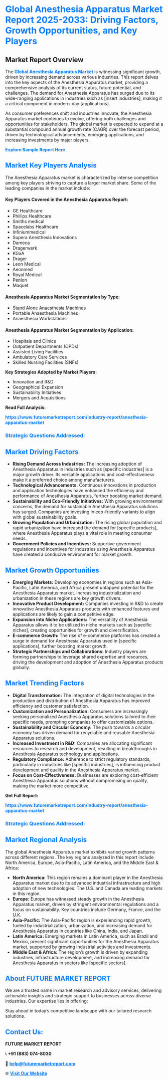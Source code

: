 <h1 style="color: #007BFF;">Global Anesthesia Apparatus Market Report 2025-2033: Driving Factors, Growth Opportunities, and Key Players</h1>

<section id="overview">
<h2>Market Report Overview</h2>
<p>The <a href="https://www.futuremarketreport.com/industry-report/anesthesia-apparatus-market" style="color: #007BFF; text-decoration: none;"><strong>Global Anesthesia Apparatus Market</strong></a> is witnessing significant growth, driven by increasing demand across various industries. This report delves into the key aspects of the Anesthesia Apparatus market, providing a comprehensive analysis of its current status, future potential, and challenges. The demand for Anesthesia Apparatus has surged due to its wide-ranging applications in industries such as [insert industries], making it a critical component in modern-day [applications].</p>
<p>As consumer preferences shift and industries innovate, the Anesthesia Apparatus market continues to evolve, offering both challenges and opportunities for stakeholders. The global market is expected to expand at a substantial compound annual growth rate (CAGR) over the forecast period, driven by technological advancements, emerging applications, and increasing investments by major players.</p>
</section>

<section id="overview">
<p><a href="https://www.futuremarketreport.com/request-sample/reportId=106105" style="color: #007BFF; text-decoration: none;"><strong>Explore Sample Report Here</strong></a></p>
</section>

<section id="key-players">
<h2 style="color: #007BFF;">Market Key Players Analysis</h2>
<p>The Anesthesia Apparatus market is characterized by intense competition among key players striving to capture a larger market share. Some of the leading companies in the market include:</p>
<h4>Key Players Covered in the Anesthesia Apparatus Report:</h4>
<ul><li>GE Healthcare</li><li>Phillips Healthcare</li><li>Smiths medical</li><li>Spacelabs Healthcare</li><li>Infiniummedical</li><li>Supera Anesthesia Innovations</li><li>Dameca</li><li>Dragerwerk</li><li>KGaA</li><li>Drager</li><li>Leon Medical</li><li>Aeonmed</li><li>Royal Medical</li><li>Penlon</li><li>Maquet</li></ul>
<h4>Anesthesia Apparatus Market Segmentation by Type:</h4>
<ul><li>Stand Alone Anaesthesia Machines</li><li>Portable Anaesthesia Machines</li><li>Anaesthesia Workstations</li></ul>

<h4>Anesthesia Apparatus Market Segmentation by Application:</h4>
<ul><li>Hospitals and Clinics</li><li>Outpatient Departments (OPDs)</li><li>Assisted Living Facilities</li><li>Ambulatory Care Services</li><li>Skilled Nursing Facilities (SNFs)</li></ul>
<p><strong>Key Strategies Adopted by Market Players:</strong></p>
<ul>
<li>Innovation and R&D</li>
<li>Geographical Expansion</li>
<li>Sustainability Initiatives</li>
<li>Mergers and Acquisitions</li>
</ul>
</section>

<section>
<p><strong>Read Full Analysis: </strong></p><a href="https://www.futuremarketreport.com/industry-report/anesthesia-apparatus-market" style="color: #007BFF; text-decoration: none;"><strong>https://www.futuremarketreport.com/industry-report/anesthesia-apparatus-market</strong></a>
<h3 style="color: #007BFF;">Strategic Questions Addressed:</h3>
</section>

<section id="driving-factors">
<h2 style="color: #007BFF;">Market Driving Factors</h2>
<ul>
<li><strong>Rising Demand Across Industries:</strong> The increasing adoption of Anesthesia Apparatus in industries such as [specific industries] is a major growth driver. Its versatile applications and cost-effectiveness make it a preferred choice among manufacturers.</li>
<li><strong>Technological Advancements:</strong> Continuous innovations in production and application technologies have enhanced the efficiency and performance of Anesthesia Apparatus, further boosting market demand.</li>
<li><strong>Sustainability and Eco-Friendly Initiatives:</strong> With growing environmental concerns, the demand for sustainable Anesthesia Apparatus solutions has surged. Companies are investing in eco-friendly variants to align with global sustainability goals.</li>
<li><strong>Growing Population and Urbanization:</strong> The rising global population and rapid urbanization have increased the demand for [specific products], where Anesthesia Apparatus plays a vital role in meeting consumer needs.</li>
<li><strong>Government Policies and Incentives:</strong> Supportive government regulations and incentives for industries using Anesthesia Apparatus have created a conducive environment for market growth.</li>
</ul>
</section>

<section id="growth-opportunities">
<h2 style="color: #007BFF;">Market Growth Opportunities</h2>
<ul>
<li><strong>Emerging Markets:</strong> Developing economies in regions such as Asia-Pacific, Latin America, and Africa present untapped potential for the Anesthesia Apparatus market. Increasing industrialization and urbanization in these regions are key growth drivers.</li>
<li><strong>Innovative Product Development:</strong> Companies investing in R&D to create innovative Anesthesia Apparatus products with enhanced features and applications are likely to gain a competitive edge.</li>
<li><strong>Expansion into Niche Applications:</strong> The versatility of Anesthesia Apparatus allows it to be utilized in niche markets such as [specific niches], creating opportunities for growth and diversification.</li>
<li><strong>E-commerce Growth:</strong> The rise of e-commerce platforms has created a surge in demand for Anesthesia Apparatus used in [specific applications], further boosting market growth.</li>
<li><strong>Strategic Partnerships and Collaborations:</strong> Industry players are forming partnerships to leverage shared expertise and resources, driving the development and adoption of Anesthesia Apparatus products globally.</li>
</ul>
</section>

<section id="trending-factors">
<h2 style="color: #007BFF;">Market Trending Factors</h2>
<ul>
<li><strong>Digital Transformation:</strong> The integration of digital technologies in the production and distribution of Anesthesia Apparatus has improved efficiency and customer satisfaction.</li>
<li><strong>Customization and Personalization:</strong> Consumers are increasingly seeking personalized Anesthesia Apparatus solutions tailored to their specific needs, prompting companies to offer customizable options.</li>
<li><strong>Sustainability and Circular Economy:</strong> The push towards a circular economy has driven demand for recyclable and reusable Anesthesia Apparatus solutions.</li>
<li><strong>Increased Investment in R&D:</strong> Companies are allocating significant resources to research and development, resulting in breakthroughs in Anesthesia Apparatus technology and applications.</li>
<li><strong>Regulatory Compliance:</strong> Adherence to strict regulatory standards, particularly in industries like [specific industries], is influencing product development and quality in the Anesthesia Apparatus market.</li>
<li><strong>Focus on Cost-Effectiveness:</strong> Businesses are exploring cost-efficient Anesthesia Apparatus solutions without compromising on quality, making the market more competitive.</li>
</ul>
</section>

<section>
<p><strong>Get Full Report: </strong></p><a href="https://www.futuremarketreport.com/industry-report/anesthesia-apparatus-market" style="color: #007BFF; text-decoration: none;"><strong>https://www.futuremarketreport.com/industry-report/anesthesia-apparatus-market</strong></a>
<h3 style="color: #007BFF;">Strategic Questions Addressed:</h3>
</section>


<section id="regional-analysis">
<h2 style="color: #007BFF;">Market Regional Analysis</h2>
<p>The global Anesthesia Apparatus market exhibits varied growth patterns across different regions. The key regions analyzed in this report include North America, Europe, Asia-Pacific, Latin America, and the Middle East & Africa:</p>
<ul>
<li><strong>North America:</strong> This region remains a dominant player in the Anesthesia Apparatus market due to its advanced industrial infrastructure and high adoption of new technologies. The U.S. and Canada are leading markets in this region.</li>
<li><strong>Europe:</strong> Europe has witnessed steady growth in the Anesthesia Apparatus market, driven by stringent environmental regulations and a focus on sustainability. Key countries include Germany, France, and the U.K.</li>
<li><strong>Asia-Pacific:</strong> The Asia-Pacific region is experiencing rapid growth, fueled by industrialization, urbanization, and increasing demand for Anesthesia Apparatus in countries like China, India, and Japan.</li>
<li><strong>Latin America:</strong> Emerging markets in Latin America, such as Brazil and Mexico, present significant opportunities for the Anesthesia Apparatus market, supported by growing industrial activities and investments.</li>
<li><strong>Middle East & Africa:</strong> The region’s growth is driven by expanding industries, infrastructure development, and increasing demand for Anesthesia Apparatus in sectors like [specific sectors].</li>
</ul>
</section>

<footer>
<h2 style="color: #007BFF;">About FUTURE MARKET REPORT</h2>
<p>We are a trusted name in market research and advisory services, delivering actionable insights and strategic support to businesses across diverse industries. Our expertise lies in offering:</p>

<p>Stay ahead in today’s competitive landscape with our tailored research solutions.</p>

<h2 style="color: #007BFF;">Contact Us:</h2>
<p><strong>FUTURE MARKET REPORT</strong></p>
<p>📞 <strong>+91 (883) 074-8030</strong></p>
<p>📧 <strong><a href="mailto:help@futuremarketreport.com" style="color: #007BFF;">help@futuremarketreport.com</a></strong></p>
<p>🌐 <strong><a href="https://www.futuremarketreport.com/" style="color: #007BFF;">Visit Our Website</a></strong></p>
</footer>